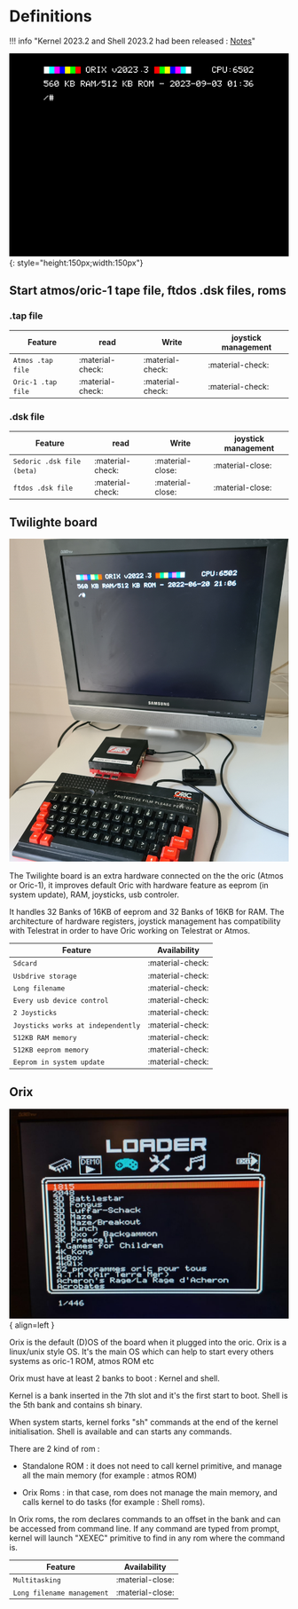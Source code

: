 # Definitions

!!! info "Kernel 2023.2 and Shell 2023.2 had been released : [Notes](update/2023_2)"

![Overview](./user_manual/img/v2023_3.png){: style="height:150px;width:150px"}

## Start atmos/oric-1 tape file, ftdos .dsk files, roms

### .tap file

| Feature     | read                         | Write | joystick management
| ----------- | ---------------------------- |-------|---------------------|
| `Atmos .tap file`         | :material-check: |:material-check:|:material-check:|
| `Oric-1 .tap file`         | :material-check: |:material-check:|:material-check:|

### .dsk file

| Feature     | read                         | Write | joystick management
| ----------- | ---------------------------- |-------|---------------------|
| `Sedoric .dsk file (beta)`         | :material-check: |:material-close: |:material-close: |
| `ftdos .dsk file`         | :material-check: |:material-close: |:material-close: |

## Twilighte board

![Overview](./user_manual/img/twil_prez.jpg)

The Twilighte board is an extra hardware connected on the the oric (Atmos or Oric-1), it improves default Oric with hardware feature as eeprom (in system update), RAM, joysticks, usb controler.

It handles 32 Banks of 16KB of eeprom and 32 Banks of 16KB for RAM. The architecture of hardware registers, joystick management has compatibility with Telestrat in order to have Oric working on Telestrat or Atmos.

| Feature     | Availability                          |
| ----------- | ------------------------------------ |
| `Sdcard`         | :material-check:     |
| `Usbdrive storage`       | :material-check:  |
| `Long filename`    | :material-check:      |
| `Every usb device control`    | :material-check:     |
| `2 Joysticks`    | :material-check:     |
| `Joysticks works at independently`    | :material-check:     |
| `512KB RAM memory`    | :material-check:     |
| `512KB eeprom memory`    | :material-check:     |
| `Eeprom in system update`    | :material-check:     |

## Orix

![Image](loader_img.jpg){ align=left }

Orix is the default (D)OS of the board when it plugged into the oric. Orix is a linux/unix style OS. It's the main OS which can help to start every others systems as oric-1 ROM, atmos ROM etc

Orix must have at least 2 banks to boot : Kernel and shell.

Kernel is a bank inserted in the 7th slot and it's the first start to boot. Shell is the 5th bank and contains sh binary.

When system starts, kernel forks "sh" commands at the end of the kernel initialisation. Shell is available and can starts any commands.

There are 2 kind of rom :

* Standalone ROM : it does not need to call kernel primitive, and manage all the main memory (for example : atmos ROM)

* Orix Roms : in that case, rom does not manage the main memory, and calls kernel to do tasks (for example : Shell roms).

In Orix roms, the rom declares commands to an offset in the bank and can be accessed from command line. If any command are typed from prompt, kernel will launch "XEXEC" primitive to find in any rom where the command is.

| Feature     | Availability                          |
| ----------- | ------------------------------------ |
| `Multitasking`         | :material-close:     |
| `Long filename management`       | :material-close:  |
